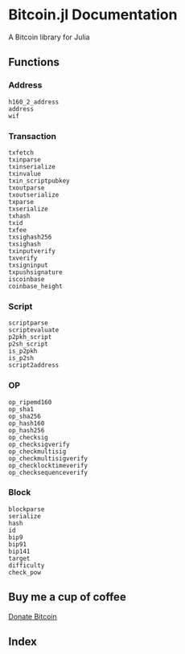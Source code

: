 # Bitcoin.jl Documentation

A Bitcoin library for Julia

## Functions

### Address

```@docs
h160_2_address
address
wif
```

### Transaction

```@docs
txfetch
txinparse
txinserialize
txinvalue
txin_scriptpubkey
txoutparse
txoutserialize
txparse
txserialize
txhash
txid
txfee
txsighash256
txsighash
txinputverify
txverify
txsigninput
txpushsignature
iscoinbase
coinbase_height
```

### Script

```@docs
scriptparse
scriptevaluate
p2pkh_script
p2sh_script
is_p2pkh
is_p2sh
script2address
```

### OP

```@docs
op_ripemd160
op_sha1
op_sha256
op_hash160
op_hash256
op_checksig
op_checksigverify
op_checkmultisig
op_checkmultisigverify
op_checklocktimeverify
op_checksequenceverify
```

### Block

```@docs
blockparse
serialize
hash
id
bip9
bip91
bip141
target
difficulty
check_pow
```

## Buy me a cup of coffee

[Donate Bitcoin](bitcoin:34nvxratCQcQgtbwxMJfkmmxwrxtShTn67)

## Index

```@index
```
